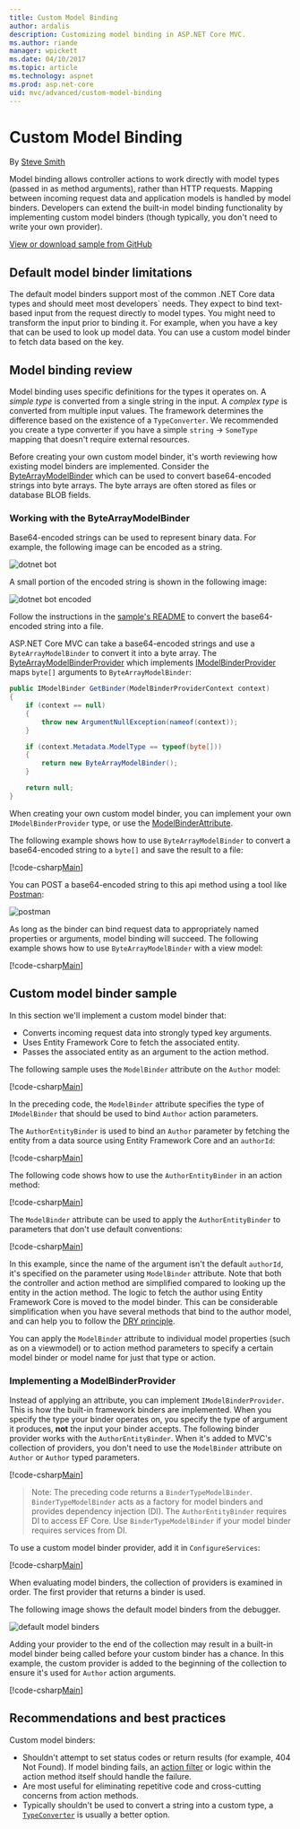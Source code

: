 ```yaml
---
title: Custom Model Binding
author: ardalis
description: Customizing model binding in ASP.NET Core MVC.
ms.author: riande
manager: wpickett
ms.date: 04/10/2017
ms.topic: article
ms.technology: aspnet
ms.prod: asp.net-core
uid: mvc/advanced/custom-model-binding
---
```

# Custom Model Binding

By [Steve Smith](https://ardalis.com/)

Model binding allows controller actions to work directly with model types (passed in as method arguments), rather than HTTP requests. Mapping between incoming request data and application models is handled by model binders. Developers can extend the built-in model binding functionality by implementing custom model binders (though typically, you don't need to write your own provider).

[View or download sample from GitHub](https://github.com/aspnet/Docs/tree/master/aspnetcore/mvc/advanced/custom-model-binding/)

## Default model binder limitations

The default model binders support most of the common .NET Core data types and should meet most developers` needs. They expect to bind text-based input from the request directly to model types. You might need to transform the input prior to binding it. For example, when you have a key that can be used to look up model data. You can use a custom model binder to fetch data based on the key.

## Model binding review

Model binding uses specific definitions for the types it operates on. A *simple type* is converted from a single string in the input. A *complex type* is converted from multiple input values. The framework determines the difference based on the existence of a `TypeConverter`. We recommended you create a type converter if you have a simple `string` -> `SomeType` mapping that doesn't require external resources.

Before creating your own custom model binder, it's worth reviewing how existing model binders are implemented. Consider the [ByteArrayModelBinder](https://docs.microsoft.com/aspnet/core/api/microsoft.aspnetcore.mvc.modelbinding.binders.bytearraymodelbinder) which can be used to convert base64-encoded strings into byte arrays. The byte arrays are often stored as files or database BLOB fields.

### Working with the ByteArrayModelBinder

Base64-encoded strings can be used to represent binary data. For example, the following image can be encoded as a string.

![dotnet bot](custom-model-binding/images/bot.png "dotnet bot")

A small portion of the encoded string is shown in the following image:

![dotnet bot encoded](custom-model-binding/images/encoded-bot.png "dotnet bot encoded")

Follow the instructions in the [sample's README](https://github.com/aspnet/Docs/blob/master/aspnetcore/mvc/advanced/custom-model-binding/sample/CustomModelBindingSample/README.md) to convert the base64-encoded string into a file.

ASP.NET Core MVC can take a base64-encoded strings and use a `ByteArrayModelBinder` to convert it into a byte array. The [ByteArrayModelBinderProvider](https://docs.microsoft.com/aspnet/core/api/microsoft.aspnetcore.mvc.modelbinding.binders.bytearraymodelbinderprovider) which implements [IModelBinderProvider](https://docs.microsoft.com/aspnet/core/api/microsoft.aspnetcore.mvc.modelbinding.imodelbinderprovider) maps `byte[]` arguments to `ByteArrayModelBinder`:

```csharp
public IModelBinder GetBinder(ModelBinderProviderContext context)
{
    if (context == null)
    {
        throw new ArgumentNullException(nameof(context));
    }

    if (context.Metadata.ModelType == typeof(byte[]))
    {
        return new ByteArrayModelBinder();
    }

    return null;
}
```

When creating your own custom model binder, you can implement your own `IModelBinderProvider` type, or use the [ModelBinderAttribute](https://docs.microsoft.com/aspnet/core/api/microsoft.aspnetcore.mvc.modelbinderattribute).

The following example shows how to use `ByteArrayModelBinder` to convert a base64-encoded string to a `byte[]` and save the result to a file:

[!code-csharp[Main](custom-model-binding/sample/CustomModelBindingSample/Controllers/ImageController.cs?name=post1&highlight=3)]

You can POST a base64-encoded string to this api method using a tool like [Postman](https://www.getpostman.com/):

![postman](custom-model-binding/images/postman.png "postman")

As long as the binder can bind request data to appropriately named properties or arguments, model binding will succeed. The following example shows how to use `ByteArrayModelBinder` with a view model:

[!code-csharp[Main](custom-model-binding/sample/CustomModelBindingSample/Controllers/ImageController.cs?name=post2&highlight=2)]

## Custom model binder sample

In this section we'll implement a custom model binder that:

- Converts incoming request data into strongly typed key arguments.
- Uses Entity Framework Core to fetch the associated entity.
- Passes the associated entity as an argument to the action method.

The following sample uses the `ModelBinder` attribute on the `Author` model:

[!code-csharp[Main](custom-model-binding/sample/CustomModelBindingSample/Data/Author.cs?highlight=10)]

In the preceding code, the `ModelBinder` attribute specifies the type of `IModelBinder` that should be used to bind `Author` action parameters. 

The `AuthorEntityBinder` is used to bind an `Author` parameter by fetching the entity from a data source using Entity Framework Core and an `authorId`:

[!code-csharp[Main](custom-model-binding/sample/CustomModelBindingSample/Binders/AuthorEntityBinder.cs?name=demo)]

The following code shows how to use the `AuthorEntityBinder` in an action method:

[!code-csharp[Main](custom-model-binding/sample/CustomModelBindingSample/Controllers/BoundAuthorsController.cs?name=demo2&highlight=2)]

The `ModelBinder` attribute can be used to apply the `AuthorEntityBinder` to parameters that don't use default conventions:

[!code-csharp[Main](custom-model-binding/sample/CustomModelBindingSample/Controllers/BoundAuthorsController.cs?name=demo1&highlight=2)]

In this example, since the name of the argument isn't the default `authorId`, it's specified on the parameter using `ModelBinder` attribute. Note that both the controller and action method are simplified compared to looking up the entity in the action method. The logic to fetch the author using Entity Framework Core is moved to the model binder. This can be considerable simplification when you have several methods that bind to the author model, and can help you to follow the [DRY principle](http://deviq.com/don-t-repeat-yourself/).

You can apply the `ModelBinder` attribute to individual model properties (such as on a viewmodel) or to action method parameters to specify a certain model binder or model name for just that type or action.

### Implementing a ModelBinderProvider

Instead of applying an attribute, you can implement `IModelBinderProvider`. This is how the built-in framework binders are implemented. When you specify the type your binder operates on, you specify the type of argument it produces, **not** the input your binder accepts. The following binder provider works with the `AuthorEntityBinder`. When it's added to MVC's collection of providers, you don't need to use the `ModelBinder` attribute on `Author` or `Author` typed parameters.

[!code-csharp[Main](custom-model-binding/sample/CustomModelBindingSample/Binders/AuthorEntityBinderProvider.cs?highlight=17-20)]

> Note:
> The preceding code returns a `BinderTypeModelBinder`. `BinderTypeModelBinder` acts as a factory for model binders and provides dependency injection (DI). The `AuthorEntityBinder` requires DI to access EF Core. Use `BinderTypeModelBinder` if your model binder requires services from DI.

To use a custom model binder provider, add it in `ConfigureServices`:

[!code-csharp[Main](custom-model-binding/sample/CustomModelBindingSample/Startup.cs?name=callout&highlight=5-9)]

When evaluating model binders, the collection of providers is examined in order. The first provider that returns a binder is used.

The following image shows the default model binders from the debugger.

![default model binders](custom-model-binding/images/default-model-binders.png "default model binders")

Adding your provider to the end of the collection may result in a built-in model binder being called before your custom binder has a chance. In this example, the custom provider is added to the beginning of the collection to ensure it's used for `Author` action arguments.

[!code-csharp[Main](custom-model-binding/sample/CustomModelBindingSample/Startup.cs?name=callout&highlight=5-9)]

## Recommendations and best practices

Custom model binders:
- Shouldn't attempt to set status codes or return results (for example, 404 Not Found). If model binding fails, an [action filter](xref:mvc/controllers/filters) or logic within the action method itself should handle the failure.
- Are most useful for eliminating repetitive code and cross-cutting concerns from action methods.
- Typically shouldn't be used to convert a string into a custom type, a [`TypeConverter`](https://docs.microsoft.com//dotnet/api/system.componentmodel.typeconverter) is usually a better option.
